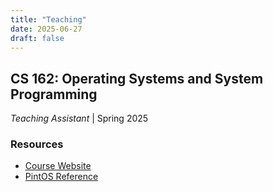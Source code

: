 ```yaml
---
title: "Teaching"
date: 2025-06-27
draft: false
---
```


<div class="content">

## CS 162: Operating Systems and System Programming

*Teaching Assistant* | Spring 2025

### Resources
- [Course Website](https://cs162.org/)
- [PintOS Reference](https://cs162.org/static/proj/pintos-docs/)

